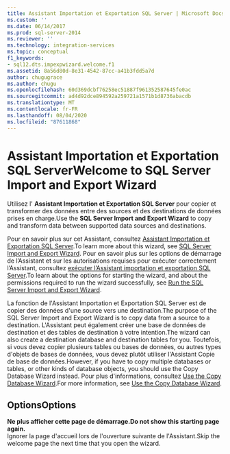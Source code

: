 ```yaml
---
title: Assistant Importation et Exportation SQL Server | Microsoft Docs
ms.custom: ''
ms.date: 06/14/2017
ms.prod: sql-server-2014
ms.reviewer: ''
ms.technology: integration-services
ms.topic: conceptual
f1_keywords:
- sql12.dts.impexpwizard.welcome.f1
ms.assetid: 8a56d80d-8e31-4542-87cc-a41b3fdd5a7d
author: chugugrace
ms.author: chugu
ms.openlocfilehash: 60d369dcbf76258ec51887f961352587645fe0ac
ms.sourcegitcommit: ad4d92dce894592a259721a1571b1d8736abacdb
ms.translationtype: MT
ms.contentlocale: fr-FR
ms.lasthandoff: 08/04/2020
ms.locfileid: "87611868"
---
```

# <a name="welcome-to-sql-server-import-and-export-wizard"></a><span data-ttu-id="5735d-102">Assistant Importation et Exportation SQL Server</span><span class="sxs-lookup"><span data-stu-id="5735d-102">Welcome to SQL Server Import and Export Wizard</span></span>
  <span data-ttu-id="5735d-103">Utilisez l' **Assistant Importation et Exportation SQL Server** pour copier et transformer des données entre des sources et des destinations de données prises en charge.</span><span class="sxs-lookup"><span data-stu-id="5735d-103">Use the **SQL Server Import and Export Wizard** to copy and transform data between supported data sources and destinations.</span></span>  
  
 <span data-ttu-id="5735d-104">Pour en savoir plus sur cet Assistant, consultez [Assistant Importation et Exportation SQL Server](import-and-export-data-with-the-sql-server-import-and-export-wizard.md).</span><span class="sxs-lookup"><span data-stu-id="5735d-104">To learn more about this wizard, see [SQL Server Import and Export Wizard](import-and-export-data-with-the-sql-server-import-and-export-wizard.md).</span></span> <span data-ttu-id="5735d-105">Pour en savoir plus sur les options de démarrage de l’Assistant et sur les autorisations requises pour exécuter correctement l’Assistant, consultez [exécuter l’Assistant importation et exportation SQL Server](start-the-sql-server-import-and-export-wizard.md).</span><span class="sxs-lookup"><span data-stu-id="5735d-105">To learn about the options for starting the wizard, and about the permissions required to run the wizard successfully, see [Run the SQL Server Import and Export Wizard](start-the-sql-server-import-and-export-wizard.md).</span></span>  
  
 <span data-ttu-id="5735d-106">La fonction de l'Assistant Importation et Exportation SQL Server est de copier des données d'une source vers une destination.</span><span class="sxs-lookup"><span data-stu-id="5735d-106">The purpose of the SQL Server Import and Export Wizard is to copy data from a source to a destination.</span></span> <span data-ttu-id="5735d-107">L'Assistant peut également créer une base de données de destination et des tables de destination à votre intention.</span><span class="sxs-lookup"><span data-stu-id="5735d-107">The wizard can also create a destination database and destination tables for you.</span></span> <span data-ttu-id="5735d-108">Toutefois, si vous devez copier plusieurs tables ou bases de données, ou autres types d'objets de bases de données, vous devez plutôt utiliser l'Assistant Copie de base de données.</span><span class="sxs-lookup"><span data-stu-id="5735d-108">However, if you have to copy multiple databases or tables, or other kinds of database objects, you should use the Copy Database Wizard instead.</span></span> <span data-ttu-id="5735d-109">Pour plus d'informations, consultez [Use the Copy Database Wizard](../../relational-databases/databases/use-the-copy-database-wizard.md).</span><span class="sxs-lookup"><span data-stu-id="5735d-109">For more information, see [Use the Copy Database Wizard](../../relational-databases/databases/use-the-copy-database-wizard.md).</span></span>  
  
## <a name="options"></a><span data-ttu-id="5735d-110">Options</span><span class="sxs-lookup"><span data-stu-id="5735d-110">Options</span></span>  
 <span data-ttu-id="5735d-111">**Ne plus afficher cette page de démarrage.**</span><span class="sxs-lookup"><span data-stu-id="5735d-111">**Do not show this starting page again.**</span></span>  
 <span data-ttu-id="5735d-112">Ignorer la page d'accueil lors de l'ouverture suivante de l'Assistant.</span><span class="sxs-lookup"><span data-stu-id="5735d-112">Skip the welcome page the next time that you open the wizard.</span></span>  
  
  
